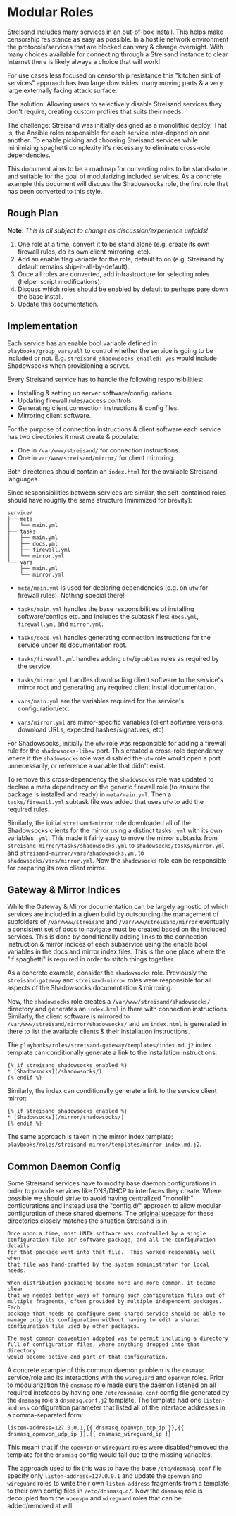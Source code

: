 Modular Roles
===============

Streisand includes many services in an out-of-box install. This helps make
censorship resistance as easy as possible. In a hostile network environment the
protocols/services that are blocked can vary & change overnight. With many
choices available for connecting through a Streisand instance to clear Internet
there is likely always a choice that will work!

For use cases less focused on censorship resistance this "kitchen sink of
services" approach has two large downsides: many moving parts & a very large
externally facing attack surface.

The solution: Allowing users to selectively disable Streisand services they
don't require, creating custom profiles that suits their needs.

The challenge: Streisand was initially designed as a monolithic deploy. That is,
the Ansible roles responsible for each service inter-depend on one another. To
enable picking and choosing Streisand services while minimizing spaghetti
complexity it's necessary to eliminate cross-role dependencies.

This document aims to be a roadmap for converting roles to be stand-alone and
suitable for the goal of modularizing included services. As a concrete example
this document will discuss the Shadowsocks role, the first role that has been
converted to this style.

Rough Plan
----------

**Note**: _This is all subject to change as discussion/experience unfolds!_

1. One role at a time, convert it to be stand alone (e.g. create its own
   firewall rules, do its own client mirroring, etc).
2. Add an enable flag variable for the role, default to on (e.g. Streisand by
   default remains ship-it-all-by-default).
3. Once all roles are converted, add infrastructure for selecting roles (helper
   script modifications).
4. Discuss which roles should be enabled by default to perhaps pare down the
   base install.
5. Update this documentation.

Implementation
--------------

Each service has an enable bool variable defined in `playbooks/group_vars/all` to
control whether the service is going to be included or not. E.g.
`streisand_shadowsocks_enabled: yes` would include Shadowsocks when provisioning
a server.

Every Streisand service has to handle the following responsibilities:

* Installing & setting up server software/configurations.
* Updating firewall rules/access controls.
* Generating client connection instructions & config files.
* Mirroring client software.

For the purpose of connection instructions & client software each service has
two directories it must create & populate:

* One in `/var/www/streisand/` for connection instructions.
* One in `var/www/streisand/mirror/` for client mirroring.

Both directories should contain an `index.html` for the available Streisand
languages.

Since responsibilities between services are similar, the self-contained roles
should have roughly the same structure (minimized for brevity):

```
service/
├── meta
│   └── main.yml
├── tasks
│   ├── main.yml
│   ├── docs.yml
│   ├── firewall.yml
│   └── mirror.yml
└── vars
    ├── main.yml
    └── mirror.yml
```

* `meta/main.yml` is used for declaring dependencies (e.g. on `ufw` for
  firewall rules). Nothing special there!

* `tasks/main.yml` handles the base responsibilities of installing
  software/configs etc. and includes the subtask files: `docs.yml`,
  `firewall.yml` and `mirror.yml`.

* `tasks/docs.yml` handles generating connection instructions for the service
  under its documentation root.

* `tasks/firewall.yml` handles adding `ufw`/`iptables` rules as required by the
  service.

* `tasks/mirror.yml` handles downloading client software to the service's mirror
  root and generating any required client install documentation.

* `vars/main.yml` are the variables required for the service's configuration/etc.

* `vars/mirror.yml` are mirror-specific variables (client software versions,
   download URLs, expected hashes/signatures, etc)

For Shadowsocks, initially the `ufw` role was responsible for adding a firewall
rule for the `shadowsocks-libev` port. This created a cross-role dependency
where if the `shadowsocks` role was disabled the `ufw` role would open a port
unnecessarily, or reference a variable that didn't exist. 

To remove this cross-dependency the `shadowsocks` role was updated to declare
a meta dependency on the generic firewall role (to ensure the package is
installed and ready) in `meta/main.yml`. Then a `tasks/firewall.yml` subtask
file was added that uses `ufw` to add the required rules.

Similarly, the initial `streisand-mirror` role downloaded all of the
Shadowsocks clients for the mirror using a distinct tasks `.yml` with its own
variables `.yml`. This made it fairly easy to move the mirror subtasks from
`streisand-mirror/tasks/shadowsocks.yml` to
`shadowsocks/tasks/mirror.yml` and `streisand-mirror/vars/shadowsocks.yml` to
`shadowsocks/vars/mirror.yml`. Now the `shadowsocks` role can be responsible for
preparing its own client mirror.

Gateway & Mirror Indices
------------------------------

While the Gateway & Mirror documentation can be largely agnostic of which
services are included in a given build by outsourcing the management of
subfolders of `/var/www/streisand` and `/var/www/streisand/mirror` eventually
a consistent set of docs to navigate must be created based on the included
services. This is done by conditionally adding links to the connection
instruction & mirror indices of each subservice using the enable bool variables
in the docs and mirror index files.  This is the one place where the "if
spaghetti" is required in order to stitch things together.

As a concrete example, consider the `shadowsocks` role. Previously the
`streisand-gateway` and `streisand-mirror` roles were responsible for all
aspects of the Shadowsocks documentation & mirroring.

Now, the `shadowsocks` role creates a `/var/www/streisand/shadowsocks/`
directory and generates an `index.html` in there with connection instructions.
Similarly, the client software is mirrored to
`/var/www/streisand/mirror/shadowsocks/` and an `index.html` is generated in
there to list the available clients & their installation instructions.

The `playbooks/roles/streisand-gateway/templates/index.md.j2` index template can
conditionally generate a link to the installation instructions:

```
{% if streisand_shadowsocks_enabled %}
* [Shadowsocks](/shadowsocks/)
{% endif %}
```

Similarly, the index can conditionally generate a link to the service client mirror:

```
{% if streisand_shadowsocks_enabled %}
* [Shadowsocks](/mirror/shadowsocks/)
{% endif %}
```

The same approach is taken in the mirror index template:
`playbooks/roles/streisand-mirror/templates/mirror-index.md.j2`.

Common Daemon Config
------------------------

Some Streisand services have to modify base daemon configurations in order to
provide services like DNS/DHCP to interfaces they create. Where possible we
should strive to avoid having centralized "monolith" configurations and instead
use the "config.d/" approach to allow modular configuration of these shared
daemons. The [original usecase](https://lists.debian.org/debian-devel/2010/04/msg00352.html)
for these directories closely matches the situation Streisand is in:

    Once upon a time, most UNIX software was controlled by a single
    configuration file per software package, and all the configuration details
    for that package went into that file.  This worked reasonably well when
    that file was hand-crafted by the system administrator for local needs.

    When distribution packaging became more and more common, it became clear
    that we needed better ways of forming such configuration files out of
    multiple fragments, often provided by multiple independent packages.  Each
    package that needs to configure some shared service should be able to
    manage only its configuration without having to edit a shared
    configuration file used by other packages.

    The most common convention adopted was to permit including a directory
    full of configuration files, where anything dropped into that directory
    would become active and part of that configuration.

A concrete example of this common daemon problem is the `dnsmasq` service/role
and its interactions with the `wireguard` and `openvpn` roles. Prior to
modularization the `dnsmasq` role made sure the daemon listened on all required
intefaces by having one `/etc/dnsmasq.conf` config file generated by the
`dnsmasq` role's `dnsmasq.conf.j2` template. The template had one
`listen-address` configuration parameter that listed all of the interface
addresses in a comma-separated form:

```
listen-address=127.0.0.1,{{ dnsmasq_openvpn_tcp_ip }},{{ dnsmasq_openvpn_udp_ip }},{{ dnsmasq_wireguard_ip }}
```

This meant that if the `openvpn` or `wireguard` roles were disabled/removed the
template for the `dnsmasq` config would fail due to the missing variables.

The approach used to fix this was to have the base `/etc/dnsmasq.conf` file
specify only `listen-address=127.0.0.1` and update the `openvpn` and `wireguard`
roles to write their own `listen-address` fragments from a template to their own
config files in `/etc/dnsmasq.d/`. Now the `dnsmasq` role is decoupled from the
`openvpn` and `wireguard` roles that can be added/removed at will.

